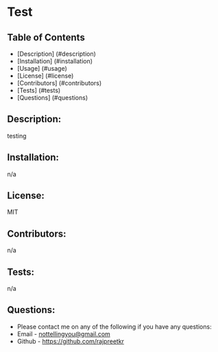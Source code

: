 # Test

  ## Table of Contents
  * [Description] (#description)
  * [Installation] (#installation)
  * [Usage] (#usage)
  * [License] (#license)
  * [Contributors] (#contributors)
  * [Tests] (#tests)
  * [Questions] (#questions)

  ## Description:
  testing

  ## Installation:
  n/a

  ## License:
  MIT

  ## Contributors:
  n/a

  ## Tests:
  n/a

  ## Questions:
  * Please contact me on any of the following if you have any questions:
  * Email - nottellingyou@gmail.com
  * Github - https://github.com/rajpreetkr
